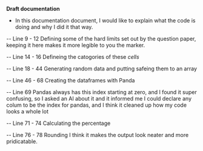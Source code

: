 **Draft documentation**

- In this documentation document, I would like to explain what the code is doing and why I did it that way.

-- Line 9 - 12 Defining some of the hard limits set out by the question paper, keeping it here makes it more legible to you the marker.

-- Line 14 - 16 Defineing the catogories of these *cells*

-- Line 18 - 44 Generating random data and putting safeing them to an array

-- Line 46 - 68 Creating the dataframes with Panda

-- Line 69 Pandas always has this index starting at zero, and I found it super confusing, so I asked an AI about it and it informed me I could declare any colum to be the index for pandas, and I think it cleaned up how my code looks a whole lot

-- Line 71 - 74 Calculating the percentage

-- Line 76 - 78 Rounding I think it makes the output look neater and more pridicatable.




